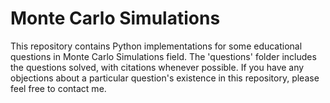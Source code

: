 # Monte Carlo Simulations

This repository contains Python implementations for some educational questions in Monte Carlo Simulations field. The 'questions' folder includes the questions solved, with citations whenever possible. If you have any objections about a particular question's existence in this repository, please feel free to contact me.


